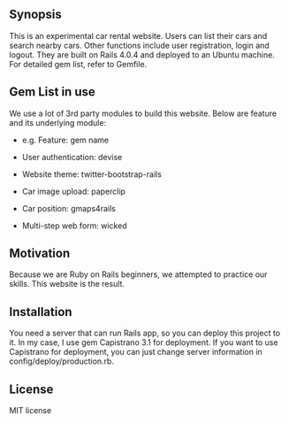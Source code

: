 Synopsis
--------

This is an experimental car rental website. Users can list their cars and search
nearby cars. Other functions include user registration, login and logout. They
are built on Rails 4.0.4 and deployed to an Ubuntu machine. For detailed gem
list, refer to Gemfile.

Gem List in use
---------------

We use a lot of 3rd party modules to build this website. Below are feature and
its underlying module:

-   e.g. Feature: gem name

-   User authentication: devise

-   Website theme: twitter-bootstrap-rails

-   Car image upload: paperclip

-   Car position: gmaps4rails

-   Multi-step web form: wicked

Motivation
----------

Because we are Ruby on Rails beginners, we attempted to practice our skills.
This website is the result.

Installation
------------

You need a server that can run Rails app, so you can deploy this project to it.
In my case, I use gem Capistrano 3.1 for deployment. If you want to use
Capistrano for deployment, you can just change server information in
config/deploy/production.rb.

License
-------

MIT license
